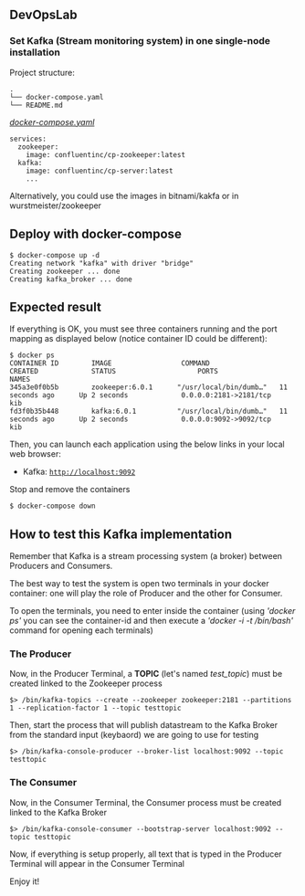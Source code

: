 ## DevOpsLab
### Set Kafka (Stream monitoring system) in one single-node installation

Project structure:
```
.
└── docker-compose.yaml
└── README.md
```

[_docker-compose.yaml_](docker-compose.yaml)
```
services:
  zookeeper:
    image: confluentinc/cp-zookeeper:latest
  kafka:
    image: confluentinc/cp-server:latest
    ...
```
Alternatively, you could use the images in bitnami/kakfa or in wurstmeister/zookeeper

## Deploy with docker-compose

```
$ docker-compose up -d
Creating network "kafka" with driver "bridge"
Creating zookeeper ... done
Creating kafka_broker ... done
```

## Expected result

If everything is OK, you must see three containers running and the port mapping as displayed below (notice container ID could be different):
```
$ docker ps
CONTAINER ID        IMAGE                 COMMAND                  CREATED             STATUS                    PORTS                                                                                            NAMES
345a3e0f0b5b        zookeeper:6.0.1      "/usr/local/bin/dumb…"   11 seconds ago      Up 2 seconds             0.0.0.0:2181->2181/tcp                                                                           kib
fd3f0b35b448        kafka:6.0.1          "/usr/local/bin/dumb…"   11 seconds ago      Up 2 seconds             0.0.0.0:9092->9092/tcp                                                                           kib
```

Then, you can launch each application using the below links in your local web browser:

* Kafka: [`http://localhost:9092`](http://localhost:9092)

Stop and remove the containers
```
$ docker-compose down
```

## How to test this Kafka implementation
Remember that Kafka is a stream processing system (a broker) between Producers and Consumers.

The best way to test the system is open two terminals in your docker container: one will play the role of Producer and the other for Consumer.

To open the terminals, you need to enter inside the container (using *'docker ps'* you can see the container-id and then execute a *'docker -i -t <container-id> /bin/bash'* command for opening each terminals)

### The Producer
Now, in the Producer Terminal, a **TOPIC** (let's named *test_topic*) must be created linked to the Zookeeper process
```
$> /bin/kafka-topics --create --zookeeper zookeeper:2181 --partitions 1 --replication-factor 1 --topic testtopic
```
Then, start the process that will publish datastream to the Kafka Broker from the standard input (keybaord) we are going to use for testing
```
$> /bin/kafka-console-producer --broker-list localhost:9092 --topic testtopic
```

### The Consumer
Now, in the Consumer Terminal, the Consumer process must be created linked to the Kafka Broker
```
$> /bin/kafka-console-consumer --bootstrap-server localhost:9092 --topic testtopic
```
Now, if everything is setup properly, all text that is typed in the Producer Terminal will appear in the Consumer Terminal

Enjoy it!
